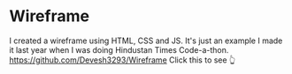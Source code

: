 # Wireframe
I created a wireframe using HTML, CSS and JS. It's just an example
I made it last year when I was doing Hindustan Times Code-a-thon.
https://github.com/Devesh3293/Wireframe
Click this to see 👆
